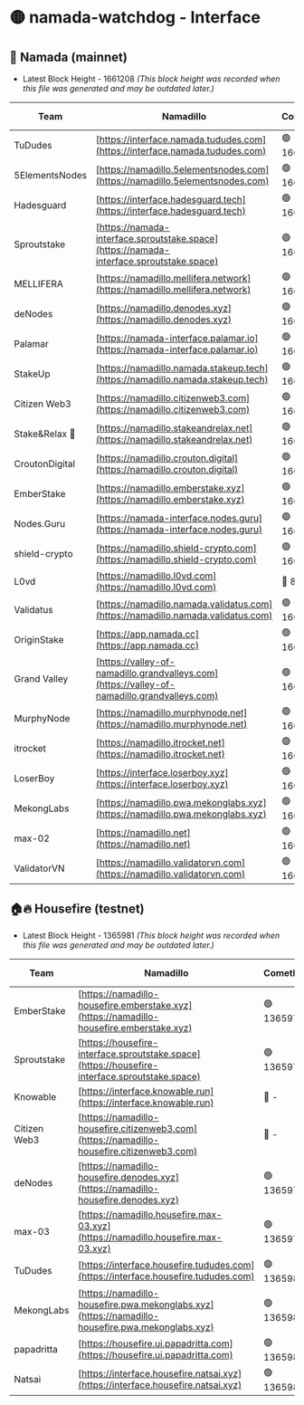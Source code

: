 # 🟡 namada-watchdog - Interface

## 🚀 Namada (mainnet)
- Latest Block Height - 1661208 *(This block height was recorded when this file was generated and may be outdated later.)*

| Team | Namadillo | CometBFT | Indexer | MASP Indexer |
|-|-|-|-|-|
| TuDudes | [https://interface.namada.tududes.com](https://interface.namada.tududes.com) | 🟢 1661190 | 🟢 1661190 | 🟢 1661190 |
| 5ElementsNodes | [https://namadillo.5elementsnodes.com](https://namadillo.5elementsnodes.com) | 🟢 1661191 | 🟢 1661190 | 🟢 1661191 |
| Hadesguard | [https://interface.hadesguard.tech](https://interface.hadesguard.tech) | 🟢 1661191 | 🟢 1661191 | 🟢 1661191 |
| Sproutstake | [https://namada-interface.sproutstake.space](https://namada-interface.sproutstake.space) | 🟢 1661192 | 🟢 1661192 | 🟢 1661192 |
| MELLIFERA | [https://namadillo.mellifera.network](https://namadillo.mellifera.network) | 🟢 1661194 | 🟢 1661193 | 🟢 1661194 |
| deNodes | [https://namadillo.denodes.xyz](https://namadillo.denodes.xyz) | 🟢 1661194 | 🟢 1661194 | 🟢 1661195 |
| Palamar | [https://namada-interface.palamar.io](https://namada-interface.palamar.io) | 🟢 1661195 | 🟢 1661195 | 🟢 1661195 |
| StakeUp | [https://namadillo.namada.stakeup.tech](https://namadillo.namada.stakeup.tech) | 🟢 1661196 | 🟢 1661196 | 🟢 1661196 |
| Citizen Web3 | [https://namadillo.citizenweb3.com](https://namadillo.citizenweb3.com) | 🟢 1661196 | 🟢 1661197 | 🟢 1661197 |
| Stake&Relax 🦥 | [https://namadillo.stakeandrelax.net](https://namadillo.stakeandrelax.net) | 🟢 1661198 | 🟢 1661198 | 🟢 1661198 |
| CroutonDigital | [https://namadillo.crouton.digital](https://namadillo.crouton.digital) | 🟢 1661199 | 🔴 1338918 | 🟢 1661198 |
| EmberStake | [https://namadillo.emberstake.xyz](https://namadillo.emberstake.xyz) | 🟢 1661199 | 🟢 1661199 | 🟢 1661199 |
| Nodes.Guru | [https://namada-interface.nodes.guru](https://namada-interface.nodes.guru) | 🟢 1661200 | 🟢 1661200 | 🟢 1661200 |
| shield-crypto | [https://namadillo.shield-crypto.com](https://namadillo.shield-crypto.com) | 🟢 1661201 | 🟢 1661201 | 🟢 1661201 |
| L0vd | [https://namadillo.l0vd.com](https://namadillo.l0vd.com) | 🔴 894059 | 🔴 1342426 | 🔴 894059 |
| Validatus | [https://namadillo.namada.validatus.com](https://namadillo.namada.validatus.com) | 🟢 1661202 | 🔴 1338199 | 🟢 1661202 |
| OriginStake | [https://app.namada.cc](https://app.namada.cc) | 🟢 1661203 | 🟢 1661203 | 🟢 1661203 |
| Grand Valley | [https://valley-of-namadillo.grandvalleys.com](https://valley-of-namadillo.grandvalleys.com) | 🟢 1661203 | 🟢 1661203 | 🟢 1661203 |
| MurphyNode | [https://namadillo.murphynode.net](https://namadillo.murphynode.net) | 🟢 1661204 | 🟢 1661204 | 🔴 - |
| itrocket | [https://namadillo.itrocket.net](https://namadillo.itrocket.net) | 🟢 1661205 | 🟢 1661205 | 🟢 1661205 |
| LoserBoy | [https://interface.loserboy.xyz](https://interface.loserboy.xyz) | 🟢 1661205 | 🟢 1661205 | 🔴 - |
| MekongLabs | [https://namadillo.pwa.mekonglabs.xyz](https://namadillo.pwa.mekonglabs.xyz) | 🟢 1661206 | 🟢 1661206 | 🟢 1661206 |
| max-02 | [https://namadillo.net](https://namadillo.net) | 🟢 1661207 | 🟢 1661207 | 🟢 1661207 |
| ValidatorVN | [https://namadillo.validatorvn.com](https://namadillo.validatorvn.com) | 🟢 1661208 | 🟢 1661208 | 🟢 1661208 |

## 🏠🔥 Housefire (testnet)
- Latest Block Height - 1365981 *(This block height was recorded when this file was generated and may be outdated later.)*

| Team | Namadillo | CometBFT | Indexer | MASP Indexer |
|-|-|-|-|-|
| EmberStake | [https://namadillo-housefire.emberstake.xyz](https://namadillo-housefire.emberstake.xyz) | 🟢 1365974 | 🟢 1365974 | 🔴 1083022 |
| Sproutstake | [https://housefire-interface.sproutstake.space](https://housefire-interface.sproutstake.space) | 🟢 1365974 | 🟢 1365974 | 🟢 1365974 |
| Knowable | [https://interface.knowable.run](https://interface.knowable.run) | 🔴 - | 🔴 - | 🔴 - |
| Citizen Web3 | [https://namadillo-housefire.citizenweb3.com](https://namadillo-housefire.citizenweb3.com) | 🔴 - | 🔴 - | 🔴 - |
| deNodes | [https://namadillo-housefire.denodes.xyz](https://namadillo-housefire.denodes.xyz) | 🟢 1365978 | 🟢 1365978 | 🟢 1365978 |
| max-03 | [https://namadillo.housefire.max-03.xyz](https://namadillo.housefire.max-03.xyz) | 🟢 1365979 | 🟢 1365979 | 🟢 1365979 |
| TuDudes | [https://interface.housefire.tududes.com](https://interface.housefire.tududes.com) | 🟢 1365980 | 🟢 1365980 | 🟢 1365979 |
| MekongLabs | [https://namadillo-housefire.pwa.mekonglabs.xyz](https://namadillo-housefire.pwa.mekonglabs.xyz) | 🟢 1365980 | 🟢 1365980 | 🔴 1083022 |
| papadritta | [https://housefire.ui.papadritta.com](https://housefire.ui.papadritta.com) | 🟢 1365981 | 🟢 1365981 | 🟢 1365981 |
| Natsai | [https://interface.housefire.natsai.xyz](https://interface.housefire.natsai.xyz) | 🟢 1365981 | 🟢 1365981 | 🟢 1365981 |

